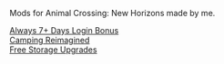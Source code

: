 Mods for Animal Crossing: New Horizons made by me.

[Always 7+ Days Login Bonus](https://github.com/nivsga/Always7PlusDaysLoginBonus)  
[Camping Reimagined](https://github.com/nivsga/CampingReimagined)  
[Free Storage Upgrades](https://github.com/nivsga/FreeStorageUpgrades)  
